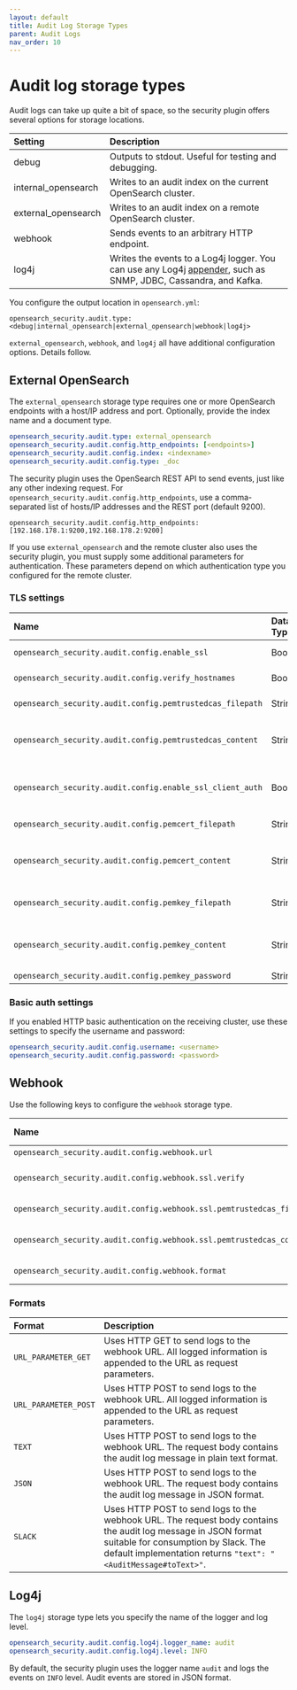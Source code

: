 ```yaml
---
layout: default
title: Audit Log Storage Types
parent: Audit Logs
nav_order: 10
---
```


# Audit log storage types

Audit logs can take up quite a bit of space, so the security plugin offers several options for storage locations.

Setting | Description
:--- | :---
debug | Outputs to stdout. Useful for testing and debugging.
internal_opensearch | Writes to an audit index on the current OpenSearch cluster.
external_opensearch | Writes to an audit index on a remote OpenSearch cluster.
webhook | Sends events to an arbitrary HTTP endpoint.
log4j | Writes the events to a Log4j logger. You can use any Log4j [appender](https://logging.apache.org/log4j/2.x/manual/appenders.html), such as SNMP, JDBC, Cassandra, and Kafka.

You configure the output location in `opensearch.yml`:

```
opensearch_security.audit.type: <debug|internal_opensearch|external_opensearch|webhook|log4j>
```

`external_opensearch`, `webhook`, and `log4j` all have additional configuration options. Details follow.


## External OpenSearch

The `external_opensearch` storage type requires one or more OpenSearch endpoints with a host/IP address and port. Optionally, provide the index name and a document type.

```yml
opensearch_security.audit.type: external_opensearch
opensearch_security.audit.config.http_endpoints: [<endpoints>]
opensearch_security.audit.config.index: <indexname>
opensearch_security.audit.config.type: _doc
```

The security plugin uses the OpenSearch REST API to send events, just like any other indexing request. For `opensearch_security.audit.config.http_endpoints`, use a comma-separated list of hosts/IP addresses and the REST port (default 9200).

```
opensearch_security.audit.config.http_endpoints: [192.168.178.1:9200,192.168.178.2:9200]
```

If you use `external_opensearch` and the remote cluster also uses the security plugin, you must supply some additional parameters for authentication. These parameters depend on which authentication type you configured for the remote cluster.


### TLS settings

Name | Data Type | Description
:--- | :--- | :---
`opensearch_security.audit.config.enable_ssl` | Boolean | If you enabled SSL/TLS on the receiving cluster, set to true. The default is false.
`opensearch_security.audit.config.verify_hostnames` |  Boolean | Whether to verify the hostname of the SSL/TLS certificate of the receiving cluster. Default is true.
`opensearch_security.audit.config.pemtrustedcas_filepath` | String | The trusted root certificate of the external OpenSearch cluster, relative to the `config` directory.
`opensearch_security.audit.config.pemtrustedcas_content` | String | Instead of specifying the path (`opensearch_security.audit.config.pemtrustedcas_filepath`), you can configure the Base64-encoded certificate content directly.
`opensearch_security.audit.config.enable_ssl_client_auth` | Boolean | Whether to enable SSL/TLS client authentication. If you set this to true, the audit log module sends the node's certificate along with the request. The receiving cluster can use this certificate to verify the identity of the caller.
`opensearch_security.audit.config.pemcert_filepath` | String | The path to the TLS certificate to send to the external OpenSearch cluster, relative to the `config` directory.
`opensearch_security.audit.config.pemcert_content` | String | Instead of specifying the path (`opensearch_security.audit.config.pemcert_filepath`), you can configure the Base64-encoded certificate content directly.
`opensearch_security.audit.config.pemkey_filepath` | String | The path to the private key of the TLS certificate to send to the external OpenSearch cluster, relative to the `config` directory.
`opensearch_security.audit.config.pemkey_content` | String | Instead of specifying the path (`opensearch_security.audit.config.pemkey_filepath`), you can configure the Base64-encoded certificate content directly.
`opensearch_security.audit.config.pemkey_password` | String | The password of the private key.


### Basic auth settings

If you enabled HTTP basic authentication on the receiving cluster, use these settings to specify the username and password:

```yml
opensearch_security.audit.config.username: <username>
opensearch_security.audit.config.password: <password>
```


## Webhook

Use the following keys to configure the `webhook` storage type.

Name | Data Type | Description
:--- | :--- | :---
`opensearch_security.audit.config.webhook.url` | String | The HTTP or HTTPS URL to send the logs to.
`opensearch_security.audit.config.webhook.ssl.verify` | Boolean | If true, the TLS certificate provided by the endpoint (if any) will be verified. If set to false, no verification is performed. You can disable this check if you use self-signed certificates.
`opensearch_security.audit.config.webhook.ssl.pemtrustedcas_filepath` | String | The path to the trusted certificate against which the webhook's TLS certificate is validated.
`opensearch_security.audit.config.webhook.ssl.pemtrustedcas_content` | String | Same as `opensearch_security.audit.config.webhook.ssl.pemtrustedcas_content`, but you can configure the base 64 encoded certificate content directly.
`opensearch_security.audit.config.webhook.format` | String | The format in which the audit log message is logged, can be one of `URL_PARAMETER_GET`, `URL_PARAMETER_POST`, `TEXT`, `JSON`, `SLACK`. See [Formats](#formats).


### Formats

Format | Description
:--- | :---
`URL_PARAMETER_GET` | Uses HTTP GET to send logs to the webhook URL. All logged information is appended to the URL as request parameters.
`URL_PARAMETER_POST` | Uses HTTP POST to send logs to the webhook URL. All logged information is appended to the URL as request parameters.
`TEXT` | Uses HTTP POST to send logs to the webhook URL. The request body contains the audit log message in plain text format.
`JSON` | Uses HTTP POST to send logs to the webhook URL. The request body contains the audit log message in JSON format.
`SLACK` | Uses HTTP POST to send logs to the webhook URL. The request body contains the audit log message in JSON format suitable for consumption by Slack. The default implementation returns `"text": "<AuditMessage#toText>"`.


## Log4j

The `log4j` storage type lets you specify the name of the logger and log level.

```yml
opensearch_security.audit.config.log4j.logger_name: audit
opensearch_security.audit.config.log4j.level: INFO
```

By default, the security plugin uses the logger name `audit` and logs the events on `INFO` level. Audit events are stored in JSON format.
